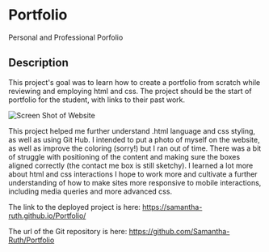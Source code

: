 # Portfolio
Personal and Professional Porfolio

## Description

This project's goal was to learn how to create a portfolio from scratch while reviewing and employing html and css. The project should be the start of portfolio for the student, with links to their past work. 

![Screen Shot of Website](https://user-images.githubusercontent.com/64170123/166182894-ec0c3837-932d-430e-848a-81f4d0f4fb1f.jpg)

This project helped me further understand .html language and css styling, as well as using Git Hub.  I intended to put a photo of myself on the website, as well as improve the coloring (sorry!) but I ran out of time.  There was a bit of struggle with positioning of the content and making sure the boxes aligned correctly (the contact me box is still sketchy).  I learned a lot more about html and css interactions I hope to work more and cultivate a further understanding of how to make sites more responsive to mobile interactions, including media queries and more advanced css.  


The link to the deployed project is here: https://samantha-ruth.github.io/Portfolio/

The url of the Git repository is here: https://github.com/Samantha-Ruth/Portfolio
